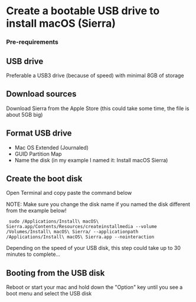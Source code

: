 # Create a bootable USB drive to install macOS (Sierra)

### Pre-requirements

## USB drive
Preferable a USB3 drive (because of speed) with minimal 8GB of storage

## Download sources
Download Sierra from the Apple Store (this could take some time, the file is about 5GB big)

## Format USB drive
+ Mac OS Extended (Journaled)
+ GUID Partition Map
+ Name the disk (in my example I named it: Install macOS Sierra)

## Create the boot disk
Open Terminal and copy paste the command below

NOTE: Make sure you change the disk name if you named the disk different from the example below!


```shell
 sudo /Applications/Install\ macOS\ Sierra.app/Contents/Resources/createinstallmedia --volume /Volumes/Install\ macOS\ Sierra/ --applicationpath /Applications/Install\ macOS\ Sierra.app --nointeraction
 ```

Depending on the speed of your USB disk, this step could take up to 30 minutes to complete...

## Booting from the USB disk
Reboot or start your mac and hold down the "Option" key until you see a boot menu and select the USB disk
